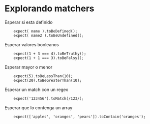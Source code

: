 # Explorando matchers
Esperar si esta definido

```
    expect( name ).toBeDefined();
    expect( name2 ).toBeUndefined();
```

Esperar valores booleanos

```
    expect(1 + 3 === 4).toBeTruthy();
    expect(1 + 1 === 3).toBeFalsy();
```

Esperar mayor o menor

```
    expect(5).toBeLessThan(10);
    expect(20).toBeGreaterThan(10);
```

Esperar un match con un regex

```
    expect('123456').toMatch(/123/);
```

Esperar que lo contenga un array

```
    expect(['apples', 'oranges', 'pears']).toContain('oranges');
```

